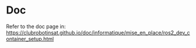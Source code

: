 # Doc
Refer to the doc page in: https://clubrobotinsat.github.io/doc/informatique/mise_en_place/ros2_dev_container_setup.html